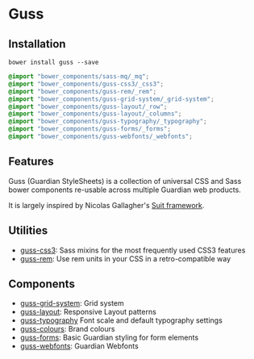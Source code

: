 # Guss

## Installation

```
bower install guss --save
```

```scss
@import "bower_components/sass-mq/_mq";
@import "bower_components/guss-css3/_css3";
@import "bower_components/guss-rem/_rem";
@import "bower_components/guss-grid-system/_grid-system";
@import "bower_components/guss-layout/_row";
@import "bower_components/guss-layout/_columns";
@import "bower_components/guss-typography/_typography";
@import "bower_components/guss-forms/_forms";
@import "bower_components/guss-webfonts/_webfonts";
```

## Features

Guss (Guardian StyleSheets) is a collection of universal CSS and Sass bower
components re-usable across multiple Guardian web products.

It is largely inspired by Nicolas Gallagher's [Suit framework](https://github.com/suitcss/suit).

## Utilities

- [guss-css3](https://github.com/guardian/guss-css3): Sass mixins for the most frequently used CSS3 features
- [guss-rem](https://github.com/guardian/guss-rem): Use rem units in your CSS in a retro-compatible way

## Components

- [guss-grid-system](https://github.com/guardian/guss-grid-system): Grid system
- [guss-layout](https://github.com/guardian/guss-layout): Responsive Layout patterns
- [guss-typography](https://github.com/guardian/guss-typography) Font scale and default typography settings
- [guss-colours](https://github.com/guardian/guss-colours): Brand colours
- [guss-forms](https://github.com/guardian/guss-forms): Basic Guardian styling for form elements
- [guss-webfonts](https://github.com/guardian/guss-webfonts): Guardian Webfonts
